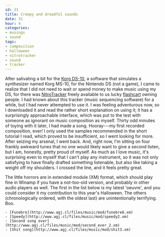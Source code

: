 ```yaml
---
id: 21
title: Creepy and dreadful sounds
date: 31
hour: 4
categories:
- musings
- sound
tags:
- composition
- halloween
- nitrotracker
- sound
- tracker
---
```


After salivating a bit for the [Korg DS-10](http://www.ds10blog.jp/), a software that simulates a synthesizer named Korg MS-10, for the Nintendo DS (not a game), I came to realize that I did not need to wait or spend money to make music using my DS, for there was [NitroTracker](http://nitrotracker.tobw.net/) freely available to us lucky [flashcart](http://en.wikipedia.org/wiki/Nintendo_DS_storage_devices) owning people. I had known about this tracker (music sequencing software) for a while, but I had never attempted to use it. I was feeling adventurous now, so I downloaded it and read the rather short explanation on using it; it has a surprisingly approachable interface, which was put to the test with someone as ignorant on music composition as myself. Thirty odd minutes of toying with it later, I had made a song. Hooray---my first recorded composition, ever! I only used the samples recommended in the short tutorial I read, which proved to be insufficient, so I went looking for more. After seizing my arsenal, I went back. And, right now, I'm sitting on four frankly awkward tunes that no one would likely want to give a second listen, but I am, honestly, pretty proud of myself. As much as I love music, it's surprising even to myself that I can't play any instrument, so it was not only satisfying to have finally drafted something listenable, but also like taking a weight off my shoulders. I crossed the line, and it feels pretty great.

The little horrors are in extended module (XM) format, which should play fine in Winamp if you have a not-too-old version, and probably in other audio players as well. The first in the list below is my latest 'oeuvre', and you could consider it my contribution to this year's Halloween. The others (chronologically ordered, with the oldest last) are unintentionally terrifying. Boo.

	- [Funebre](http://www.agj.cl/files/music/mod/funebre6.xm)
	- [Speedy](http://www.agj.cl/files/music/mod/speedy2.xm)
	- [Second song ever](http://www.agj.cl/files/music/mod/second_ever_2.xm)
	- [Shit song](http://www.agj.cl/files/music/mod/shit3.xm)
